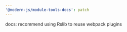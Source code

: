```yaml
---
'@modern-js/module-tools-docs': patch
---
```


docs: recommend using Rslib to reuse webpack plugins
